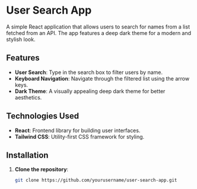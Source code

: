 # User Search App

A simple React application that allows users to search for names from a list fetched from an API. The app features a deep dark theme for a modern and stylish look.

## Features

- **User Search**: Type in the search box to filter users by name.
- **Keyboard Navigation**: Navigate through the filtered list using the arrow keys.
- **Dark Theme**: A visually appealing deep dark theme for better aesthetics.

## Technologies Used

- **React**: Frontend library for building user interfaces.
- **Tailwind CSS**: Utility-first CSS framework for styling.

## Installation

1. **Clone the repository**:
   ```bash
   git clone https://github.com/yourusername/user-search-app.git
   ```
